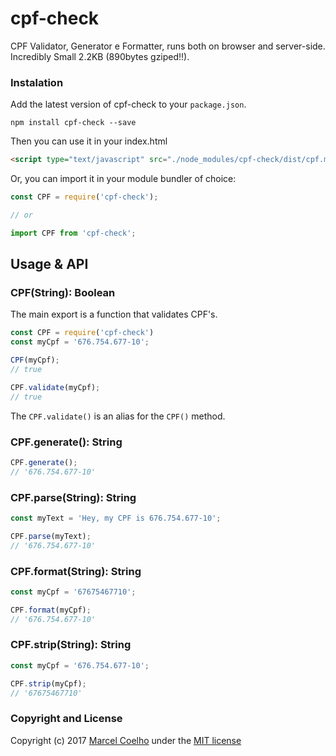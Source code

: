 # cpf-check
CPF Validator, Generator e Formatter, runs both on browser and server-side. Incredibly Small 2.2KB (890bytes gziped!!).
### Instalation
Add the latest version of cpf-check to your `package.json`.
```
npm install cpf-check --save
```
Then you can use it in your index.html
```html
<script type="text/javascript" src="./node_modules/cpf-check/dist/cpf.min.js"></script>
```
Or, you can import it in your module bundler of choice:
```javascript
const CPF = require('cpf-check');

// or

import CPF from 'cpf-check';
```

## Usage & API
### CPF(String): Boolean
The main export is a function that validates CPF's.
```javascript
const CPF = require('cpf-check')
const myCpf = '676.754.677-10';

CPF(myCpf);
// true

CPF.validate(myCpf);
// true
```
The `CPF.validate()` is an alias for the `CPF()` method.

### CPF.generate(): String
```javascript
CPF.generate();
// '676.754.677-10'
```

### CPF.parse(String): String
```javascript
const myText = 'Hey, my CPF is 676.754.677-10';

CPF.parse(myText);
// '676.754.677-10'
```

### CPF.format(String): String
```javascript
const myCpf = '67675467710';

CPF.format(myCpf);
// '676.754.677-10'
```

### CPF.strip(String): String
```javascript
const myCpf = '676.754.677-10';

CPF.strip(myCpf);
// '67675467710'
```
### Copyright and License

Copyright (c) 2017 [Marcel Coelho](https://github.com/flasd) under the [MIT license](https://github.com/flasd/cpf-check/blob/master/LICENSE.md)